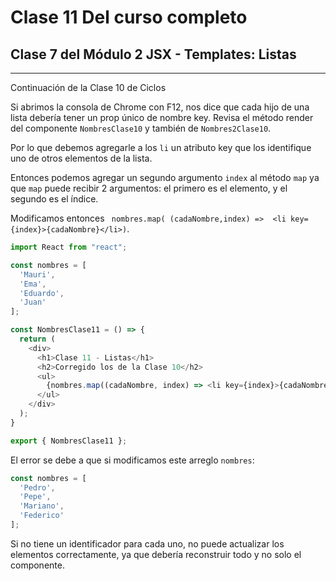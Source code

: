 # Clase 11 Del curso completo

## Clase 7 del Módulo 2 JSX - Templates: Listas

---

Continuación de la Clase 10 de Ciclos

Si abrimos la consola de Chrome con F12, nos dice que cada hijo de una lista debería tener un prop único de nombre key. Revisa el método render del componente `NombresClase10` y también de `Nombres2Clase10`.

Por lo que debemos agregarle a los `li` un atributo key que los identifique uno de otros elementos de la lista.

Entonces podemos agregar un segundo argumento `index` al método `map` ya que `map` puede recibir 2 argumentos: el primero es el elemento, y el segundo es el índice.

Modificamos entonces ` nombres.map( (cadaNombre,index) =>  <li key={index}>{cadaNombre}</li>)`.

```javascript
import React from "react";

const nombres = [
  'Mauri',
  'Ema',
  'Eduardo',
  'Juan'
];

const NombresClase11 = () => {
  return (
    <div>
      <h1>Clase 11 - Listas</h1>
      <h2>Corregido los de la Clase 10</h2>
      <ul>
        {nombres.map((cadaNombre, index) => <li key={index}>{cadaNombre}</li>)}
      </ul>
    </div>
  );
}

export { NombresClase11 };
```

El error se debe a que si modificamos este arreglo `nombres`:

```javascript
const nombres = [
  'Pedro',
  'Pepe',
  'Mariano',
  'Federico'
];
```

Si no tiene un identificador para cada uno, no puede actualizar los elementos correctamente, ya que debería reconstruir todo y no solo el componente.
